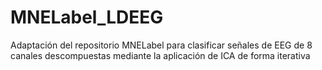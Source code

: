 # MNELabel_LDEEG
Adaptación del repositorio MNELabel para clasificar señales de EEG de 8 canales descompuestas mediante la aplicación de ICA de forma iterativa
